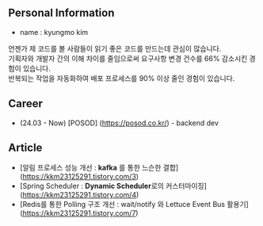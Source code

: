 ## Personal Information
- name : kyungmo kim

언젠가 제 코드를 볼 사람들이 읽기 좋은 코드를 만드는데 관심이 많습니다. </br>
기획자와 개발자 간의 이해 차이를 줄임으로써 요구사항 변경 건수를 66% 감소시킨 경험이 있습니다. </br>
반복되는 작업을 자동화하여 배포 프로세스를 90% 이상 줄인 경험이 있습니다.

## Career
- (24.03 - Now) [POSOD] (https://posod.co.kr/) - backend dev

## Article
- [알림 프로세스 성능 개선 : **kafka** 를 통한 느슨한 결합] (https://kkm23125291.tistory.com/3)
- [Spring Scheduler : **Dynamic Scheduler**로의 커스터마이징] (https://kkm23125291.tistory.com/4)
- [Redis를 통한 Polling 구조 개선 : wait/notify 와 Lettuce Event Bus 활용기] (https://kkm23125291.tistory.com/7)

